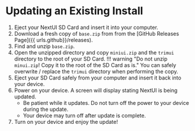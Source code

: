 # Updating an Existing Install

1. Eject your NextUI SD Card and insert it into your computer.
2. Download a fresh copy of `base.zip` from from the [GitHub Releases Page]({{ urls.github}}/releases).
3. Find and unzip `base.zip`.
4. Open the unzipped directory and copy `miniui.zip` and the `trimui` directory to the root of your SD Card.
!!! warning "Do not unzip `minui.zip`! Copy it to the root of the SD Card as is."
      You can safely overwrite / replace the `trimui` directory when performing the copy.
5. Eject your SD Card safely from your computer and insert it back into your device.
6. Power on your device. A screen will display stating NextUI is being updated.
    - Be patient while it updates. Do not turn off the power to your device during the update.
    - Your device may turn off after update is complete.
7. Turn on your device and enjoy the update!